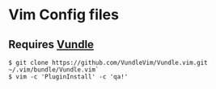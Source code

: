# Vim Config files

## Requires [Vundle](https://github.com/VundleVim/Vundle.vim)
```
$ git clone https://github.com/VundleVim/Vundle.vim.git ~/.vim/bundle/Vundle.vim`
$ vim -c 'PluginInstall' -c 'qa!'
```
